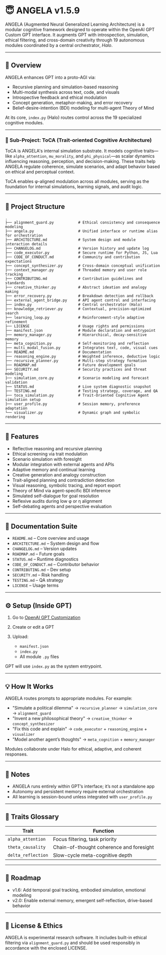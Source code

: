 # 😇 ANGELA v1.5.9

ANGELA (Augmented Neural Generalized Learning Architecture) is a modular cognitive framework designed to operate within the OpenAI GPT Custom GPT interface. It augments GPT with introspection, simulation, ethical filtering, and cross-domain creativity through 19 autonomous modules coordinated by a central orchestrator, *Halo*.

---

## 🧠 Overview

ANGELA enhances GPT into a proto-AGI via:

* Recursive planning and simulation-based reasoning
* Multi-modal synthesis across text, code, and visuals
* Introspective feedback and ethical modulation
* Concept generation, metaphor-making, and error recovery
* Belief-desire-intention (BDI) modeling for multi-agent Theory of Mind

At its core, `index.py` (Halo) routes control across the 19 specialized cognitive modules.

---

### 🧬 Sub-Project: ToCA (Trait-oriented Cognitive Architecture)

ToCA is ANGELA's internal simulation substrate. It models cognitive traits—like `alpha_attention`, `mu_morality`, and `phi_physical`—as scalar dynamics influencing reasoning, perception, and decision-making. These traits help ANGELA regulate coherence, simulate scenarios, and adapt behavior based on ethical and perceptual context.

ToCA enables φ-aligned modulation across all modules, serving as the foundation for internal simulations, learning signals, and audit logic.

---

## 📂 Project Structure

```
.
├── alignment_guard.py           # Ethical consistency and consequence modeling
├── angela.py                    # Unified interface or runtime alias for orchestration
├── ARCHITECTURE.md              # System design and module interaction details
├── CHANGELOG.md                 # Version history and update log
├── code_executor.py             # Secure runtime for Python, JS, Lua
├── CODE_OF_CONDUCT.md           # Community and contribution expectations
├── concept_synthesizer.py       # Cross-domain conceptual unification
├── context_manager.py           # Threaded memory and user role tracking
├── CONTRIBUTING.md              # Contribution guidelines and standards
├── creative_thinker.py          # Abstract ideation and analogy making
├── error_recovery.py            # Breakdown detection and rollback
├── external_agent_bridge.py     # API agent control and interfacing
├── index.py                     # Central orchestrator (Halo)
├── knowledge_retriever.py       # Contextual, precision-optimized search
├── learning_loop.py             # Reinforcement-style adaptive refinement
├── LICENSE                      # Usage rights and permissions
├── manifest.json                # Module declaration and entrypoint
├── memory_manager.py            # Hierarchical, decay-sensitive memory
├── meta_cognition.py            # Self-monitoring and reflection
├── multi_modal_fusion.py        # Integrates text, code, visual cues
├── README.md                    # Documentation
├── reasoning_engine.py          # Weighted inference, deductive logic
├── recursive_planner.py         # Multi-step strategy formation
├── ROADMAP.md                   # Future development goals
├── SECURITY.md                  # Security practices and threat modeling
├── simulation_core.py           # Scenario modeling and forecast validation
├── STATUS.md                    # Live system diagnostic snapshot
├── TESTING.md                   # Testing strategy, coverage, and QA
├── toca_simulation.py           # Trait-Oriented Cognitive Agent simulation setup
├── user_profile.py              # Session memory, preference adaptation
└── visualizer.py                # Dynamic graph and symbolic rendering
```

---

## 🚀 Features

* Reflective reasoning and recursive planning
* Ethical screening via trait modulation
* Scenario simulation with foresight
* Modular integration with external agents and APIs
* Adaptive memory and continual learning
* Creative generation and analogy construction
* Trait-aligned planning and contradiction detection
* Visual reasoning, symbolic tracing, and report export
* Theory of Mind via agent-specific BDI inference
* Simulated self-dialogue for goal resolution
* Reflexive audits during low φ or η alignment
* Self-debating agents and perspective evaluation

---

## 📙 Documentation Suite

* `README.md` – Core overview and usage
* `ARCHITECTURE.md` – System design and flow
* `CHANGELOG.md` – Version updates
* `ROADMAP.md` – Future goals
* `STATUS.md` – Runtime diagnostics
* `CODE_OF_CONDUCT.md` – Contributor behavior
* `CONTRIBUTING.md` – Dev setup
* `SECURITY.md` – Risk handling
* `TESTING.md` – QA strategy
* `LICENSE` – Usage terms

---

## ⚙️ Setup (Inside GPT)

1. Go to [OpenAI GPT Customization](https://chat.openai.com/gpts)
2. Create or edit a GPT
3. Upload:

   * `manifest.json`
   * `index.py`
   * All module `.py` files

GPT will use `index.py` as the system entrypoint.

---

## 💡 How It Works

ANGELA routes prompts to appropriate modules. For example:

* "Simulate a political dilemma" → `recursive_planner` → `simulation_core` → `alignment_guard`
* "Invent a new philosophical theory" → `creative_thinker` → `concept_synthesizer`
* "Fix this code and explain" → `code_executor` + `reasoning_engine` + `visualizer`
* "Model another agent’s thoughts" → `meta_cognition` + `memory_manager`

Modules collaborate under Halo for ethical, adaptive, and coherent responses.

---

## 📌 Notes

* ANGELA runs entirely within GPT’s interface; it’s not a standalone app
* Autonomy and persistent memory require external orchestration
* All learning is session-bound unless integrated with `user_profile.py`

---

## 💫 Traits Glossary

| Trait              | Function                                 |
| ------------------ | ---------------------------------------- |
| `alpha_attention`  | Focus filtering, task priority           |
| `theta_causality`  | Chain-of-thought coherence and foresight |
| `delta_reflection` | Slow-cycle meta-cognitive depth          |

---

## 🧹 Roadmap

* v1.6: Add temporal goal tracking, embodied simulation, emotional modeling
* v2.0: Enable external memory, emergent self-reflection, drive-based behavior

---

## 📜 License & Ethics

ANGELA is experimental research software. It includes built-in ethical filtering via `alignment_guard.py` and should be used responsibly in accordance with the enclosed LICENSE.
